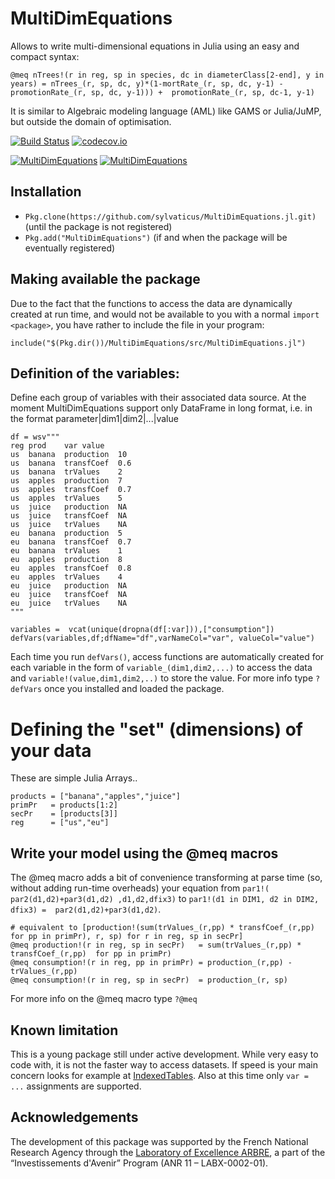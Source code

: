 # MultiDimEquations

Allows to write multi-dimensional equations in Julia using an easy and compact syntax:

```
@meq nTrees!(r in reg, sp in species, dc in diameterClass[2-end], y in years) = nTrees_(r, sp, dc, y)*(1-mortRate_(r, sp, dc, y-1) - promotionRate_(r, sp, dc, y-1))) +  promotionRate_(r, sp, dc-1, y-1)
```

It is similar to Algebraic modeling language (AML) like GAMS or Julia/JuMP, but outside the domain of optimisation.


[![Build Status](https://travis-ci.org/sylvaticus/MultiDimEquations.jl.svg?branch=master)](https://travis-ci.org/sylvaticus/MultiDimEquations.jl)
[![codecov.io](http://codecov.io/github/sylvaticus/MultiDimEquations.jl/coverage.svg?branch=master)](http://codecov.io/github/sylvaticus/MultiDimEquations.jl?branch=master)

[![MultiDimEquations](http://pkg.julialang.org/badges/MultiDimEquations_0.5.svg)](http://pkg.julialang.org/?pkg=MultiDimEquations&ver=0.5)
[![MultiDimEquations](http://pkg.julialang.org/badges/MultiDimEquations_0.6.svg)](http://pkg.julialang.org/?pkg=MultiDimEquations&ver=0.6)


## Installation
* `Pkg.clone(https://github.com/sylvaticus/MultiDimEquations.jl.git)` (until the package is not registered)
* `Pkg.add("MultiDimEquations")` (if and when the package will be eventually registered)

## Making available the package
Due to the fact that the functions to access the data are dynamically created at run time, and would not be available to you with a normal `import <package>`, you have rather to include the file in your program:

```
include("$(Pkg.dir())/MultiDimEquations/src/MultiDimEquations.jl")
```

## Definition of the variables:

Define each group of variables with their associated data source. At the moment MultiDimEquations support only DataFrame in long format, i.e. in the format parameter|dim1|dim2|...|value

```
df = wsv"""
reg	prod	var	value
us	banana	production	10
us	banana	transfCoef	0.6
us	banana	trValues	2
us	apples	production	7
us	apples	transfCoef	0.7
us	apples	trValues	5
us	juice	production	NA
us	juice	transfCoef	NA
us	juice	trValues	NA
eu	banana	production	5
eu	banana	transfCoef	0.7
eu	banana	trValues	1
eu	apples	production	8
eu	apples	transfCoef	0.8
eu	apples	trValues	4
eu	juice	production	NA
eu	juice	transfCoef	NA
eu	juice	trValues    NA
"""

variables =  vcat(unique(dropna(df[:var])),["consumption"])
defVars(variables,df;dfName="df",varNameCol="var", valueCol="value")
```

Each time you run `defVars()`, access functions are automatically created for each variable in the form of `variable_(dim1,dim2,...)` to access the data and `variable!(value,dim1,dim2,..)` to store the value.
For more info type `?defVars` once you installed and loaded the package.


# Defining the "set" (dimensions) of your data
These are simple Julia Arrays..

```
products = ["banana","apples","juice"]
primPr   = products[1:2]
secPr    = [products[3]]
reg      = ["us","eu"]
```

## Write your model using the @meq macros

The @meq macro adds a bit of convenience transforming at parse time (so, without adding run-time overheads) your equation from `par1!( par2(d1,d2)+par3(d1,d2) ,d1,d2,dfix3)` to `par1!(d1 in DIM1, d2 in DIM2, dfix3) =  par2(d1,d2)+par3(d1,d2)`.

```
# equivalent to [production!(sum(trValues_(r,pp) * transfCoef_(r,pp)  for pp in primPr), r, sp) for r in reg, sp in secPr]
@meq production!(r in reg, sp in secPr)   = sum(trValues_(r,pp) * transfCoef_(r,pp)  for pp in primPr)
@meq consumption!(r in reg, pp in primPr) = production_(r,pp) - trValues_(r,pp)
@meq consumption!(r in reg, sp in secPr)  = production_(r, sp)
```
For more info on the @meq macro type `?@meq`

## Known limitation

This is a young package still under active development.
While very easy to code with, it is not the faster way to access datasets. If speed is your main concern looks for example at [IndexedTables](https://github.com/JuliaComputing/IndexedTables.jl).
Also at this time only `var = ...` assignments are supported.

## Acknowledgements

The development of this package was supported by the French National Research Agency through the [Laboratory of Excellence ARBRE](http://mycor.nancy.inra.fr/ARBRE/), a part of the “Investissements d'Avenir” Program (ANR 11 – LABX-0002-01). 
